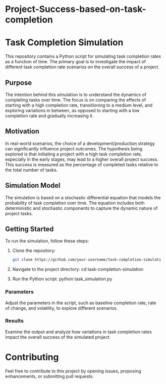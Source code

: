 # Project-Success-based-on-task-completion
# Task Completion Simulation

This repository contains a Python script for simulating task completion rates as a function of time. The primary goal is to investigate the impact of different task completion rate scenarios on the overall success of a project.

## Purpose

The intention behind this simulation is to understand the dynamics of completing tasks over time. The focus is on comparing the effects of starting with a high completion rate, transitioning to a medium level, and exploring variations in between, as opposed to starting with a low completion rate and gradually increasing it.

## Motivation

In real-world scenarios, the choice of a development/production strategy can significantly influence project outcomes. The hypothesis being explored is that initiating a project with a high task completion rate, especially in the early stages, may lead to a higher overall project success. This success is measured as the percentage of completed tasks relative to the total number of tasks.

## Simulation Model

The simulation is based on a stochastic differential equation that models the probability of task completion over time. The equation includes both deterministic and stochastic components to capture the dynamic nature of project tasks.

## Getting Started

To run the simulation, follow these steps:

1. Clone the repository:

   ```bash
   git clone https://github.com/your-username/task-completion-simulation.git

 1. Navigate to the project directory: cd task-completion-simulation

 2. Run the Python script: python task_simulation.py
    
### Parameters
Adjust the parameters in the script, such as baseline completion rate, rate of change, and volatility, to explore different scenarios.

### Results
Examine the output and analyze how variations in task completion rates impact the overall success of the simulated project.

# Contributing
Feel free to contribute to this project by opening issues, proposing enhancements, or submitting pull requests.

